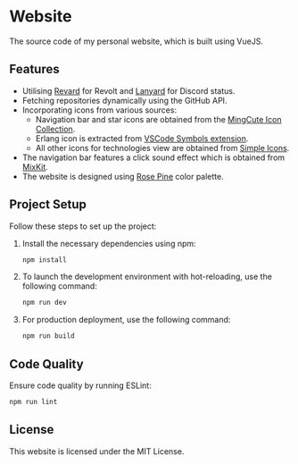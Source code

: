 # Website

The source code of my personal website, which is built using VueJS.

## Features

- Utilising [Revard](https://github.com/meppu/revard) for Revolt and [Lanyard](https://github.com/Phineas/lanyard) for Discord status.
- Fetching repositories dynamically using the GitHub API.
- Incorporating icons from various sources:
  - Navigation bar and star icons are obtained from the [MingCute Icon Collection](https://icones.js.org/collection/mingcute).
  - Erlang icon is extracted from [VSCode Symbols extension](https://github.com/miguelsolorio/vscode-symbols).
  - All other icons for technologies view are obtained from [Simple Icons](https://simpleicons.org/).
- The navigation bar features a click sound effect which is obtained from [MixKit](https://mixkit.co/free-sound-effects/click/).
- The website is designed using [Rose Pine](https://github.com/rose-pine/palette) color palette.

## Project Setup

Follow these steps to set up the project:

1. Install the necessary dependencies using npm:

   ```sh
   npm install
   ```

2. To launch the development environment with hot-reloading, use the following command:

   ```sh
   npm run dev
   ```

3. For production deployment, use the following command:

   ```sh
   npm run build
   ```

## Code Quality

Ensure code quality by running ESLint:

```sh
npm run lint
```

## License

This website is licensed under the MIT License.
